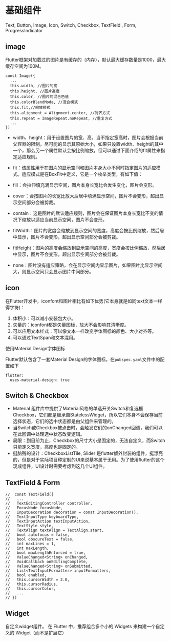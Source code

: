 # 基础组件

Text, Button, Image, Icon, Switch, Checkbox, TextField , Form, ProgressIndicator

## image

Flutter框架对加载过的图片是有缓存的（内存），默认最大缓存数量是1000，最大缓存空间为100M。

```dash
const Image({
  ...
  this.width, //图片的宽
  this.height, //图片高度
  this.color, //图片的混合色值
  this.colorBlendMode, //混合模式
  this.fit,//缩放模式
  this.alignment = Alignment.center, //对齐方式
  this.repeat = ImageRepeat.noRepeat, //重复方式
  ...
})

```

* width、height：用于设置图片的宽、高，当不指定宽高时，图片会根据当前父容器的限制，尽可能的显示其原始大小，如果只设置width、height的其中一个，那么另一个属性默认会按比例缩放，但可以通过下面介绍的fit属性来指定适应规则。

* fit：该属性用于在图片的显示空间和图片本身大小不同时指定图片的适应模式。适应模式是在BoxFit中定义，它是一个枚举类型，有如下值：

* fill：会拉伸填充满显示空间，图片本身长宽比会发生变化，图片会变形。

* cover：会按图片的长宽比放大后居中填满显示空间，图片不会变形，超出显示空间部分会被剪裁。

* contain：这是图片的默认适应规则，图片会在保证图片本身长宽比不变的情况下缩放以适应当前显示空间，图片不会变形。

* fitWidth：图片的宽度会缩放到显示空间的宽度，高度会按比例缩放，然后居中显示，图片不会变形，超出显示空间部分会被剪裁。

* fitHeight：图片的高度会缩放到显示空间的高度，宽度会按比例缩放，然后居中显示，图片不会变形，超出显示空间部分会被剪裁。

* none：图片没有适应策略，会在显示空间内显示图片，如果图片比显示空间大，则显示空间只会显示图片中间部分。

## icon

在Flutter开发中，iconfont和图片相比有如下优势(它本身就是如同text文本一样得字符)：

1. 体积小：可以减小安装包大小。
2. 矢量的：iconfont都是矢量图标，放大不会影响其清晰度。
3. 可以应用文本样式：可以像文本一样改变字体图标的颜色、大小对齐等。
4. 可以通过TextSpan和文本混用。

使用Material Design字体图标

Flutter默认包含了一套Material Design的字体图标，在`pubspec.yaml`文件中的配置如下

```dash
flutter:
  uses-material-design: true
```

## Switch & Checkbox

* Material 组件库中提供了Material风格的单选开关Switch和复选框Checkbox，它们都是继承自StatelessWidget，所以它们本身不会保存当前选择状态，它们的选中状态都是由父组件来管理的。
* 当Switch或Checkbox被点击时，会触发它们的onChanged回调，我们可以在此回调中处理选中状态改变逻辑。
* 局限：到目前为止，Checkbox的尺寸大小是固定的，无法自定义，而Switch只能定义宽度，高度也是固定的。
* 挺脑残的设计：CheckboxListTile, Slider 是flutter额外封装的组件，挺漂亮的，但是对于实际项目种定制的UI来说基本属于无用。为了使用flutter的这个现成组件，UI设计时需要考虑到这几个UI组件。

## TextField & Form

```dash
//  const TextField({
//   ...
//   TextEditingController controller, 
//   FocusNode focusNode,
//   InputDecoration decoration = const InputDecoration(),
//   TextInputType keyboardType,
//   TextInputAction textInputAction,
//   TextStyle style,
//   TextAlign textAlign = TextAlign.start,
//   bool autofocus = false,
//   bool obscureText = false,
//   int maxLines = 1,
//   int maxLength,
//   bool maxLengthEnforced = true,
//   ValueChanged<String> onChanged,
//   VoidCallback onEditingComplete,
//   ValueChanged<String> onSubmitted,
//   List<TextInputFormatter> inputFormatters,
//   bool enabled,
//   this.cursorWidth = 2.0,
//   this.cursorRadius,
//   this.cursorColor,
//   ...
// })
```

## Widget

自定义widget组件。
在 Flutter 中，推荐组合多个小的 Widgets 来构建一个自定义的 Widget（而不是扩展它）
